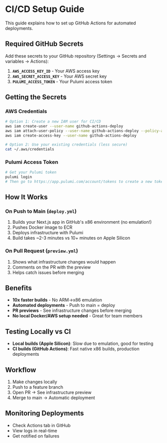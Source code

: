 # CI/CD Setup Guide

This guide explains how to set up GitHub Actions for automated deployments.

## Required GitHub Secrets

Add these secrets to your GitHub repository (Settings → Secrets and variables → Actions):

1. **`AWS_ACCESS_KEY_ID`** - Your AWS access key
2. **`AWS_SECRET_ACCESS_KEY`** - Your AWS secret key
3. **`PULUMI_ACCESS_TOKEN`** - Your Pulumi access token

## Getting the Secrets

### AWS Credentials

```bash
# Option 1: Create a new IAM user for CI/CD
aws iam create-user --user-name github-actions-deploy
aws iam attach-user-policy --user-name github-actions-deploy --policy-arn arn:aws:iam::aws:policy/AdministratorAccess
aws iam create-access-key --user-name github-actions-deploy

# Option 2: Use your existing credentials (less secure)
cat ~/.aws/credentials
```

### Pulumi Access Token

```bash
# Get your Pulumi token
pulumi login
# Then go to https://app.pulumi.com/account/tokens to create a new token
```

## How It Works

### On Push to Main (`deploy.yml`)

1. Builds your Next.js app in GitHub's x86 environment (no emulation!)
2. Pushes Docker image to ECR
3. Deploys infrastructure with Pulumi
4. Build takes ~2-3 minutes vs 10+ minutes on Apple Silicon

### On Pull Request (`preview.yml`)

1. Shows what infrastructure changes would happen
2. Comments on the PR with the preview
3. Helps catch issues before merging

## Benefits

- **10x faster builds** - No ARM→x86 emulation
- **Automated deployments** - Push to main = deploy
- **PR previews** - See infrastructure changes before merging
- **No local Docker/AWS setup needed** - Great for team members

## Testing Locally vs CI

- **Local builds (Apple Silicon)**: Slow due to emulation, good for testing
- **CI builds (GitHub Actions)**: Fast native x86 builds, production deployments

## Workflow

1. Make changes locally
2. Push to a feature branch
3. Open PR → See infrastructure preview
4. Merge to main → Automatic deployment

## Monitoring Deployments

- Check Actions tab in GitHub
- View logs in real-time
- Get notified on failures
